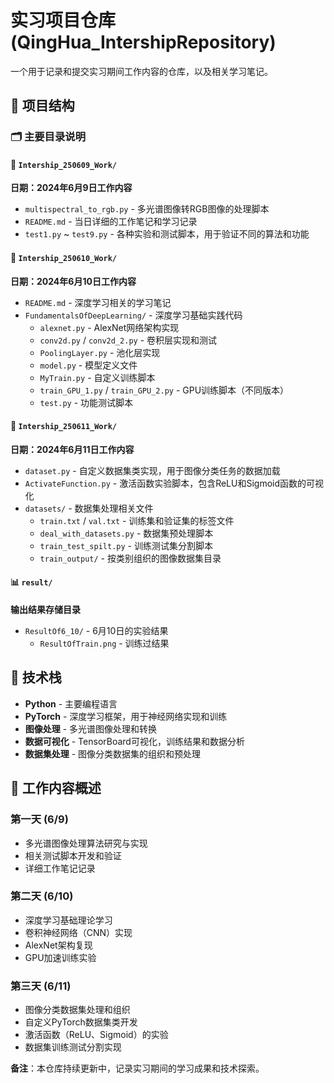 # 实习项目仓库 (QingHua_IntershipRepository)

一个用于记录和提交实习期间工作内容的仓库，以及相关学习笔记。

## 📁 项目结构

### 🗂️ 主要目录说明

#### 📅 `Intership_250609_Work/`
**日期：2024年6月9日工作内容**
- `multispectral_to_rgb.py` - 多光谱图像转RGB图像的处理脚本
- `README.md` - 当日详细的工作笔记和学习记录
- `test1.py` ~ `test9.py` - 各种实验和测试脚本，用于验证不同的算法和功能

#### 📅 `Intership_250610_Work/`
**日期：2024年6月10日工作内容**
- `README.md` - 深度学习相关的学习笔记
- `FundamentalsOfDeepLearning/` - 深度学习基础实践代码
  - `alexnet.py` - AlexNet网络架构实现
  - `conv2d.py` / `conv2d_2.py` - 卷积层实现和测试
  - `PoolingLayer.py` - 池化层实现
  - `model.py` - 模型定义文件
  - `MyTrain.py` - 自定义训练脚本
  - `train_GPU_1.py` / `train_GPU_2.py` - GPU训练脚本（不同版本）
  - `test.py` - 功能测试脚本

#### 📅 `Intership_250611_Work/`
**日期：2024年6月11日工作内容**
- `dataset.py` - 自定义数据集类实现，用于图像分类任务的数据加载
- `ActivateFunction.py` - 激活函数实验脚本，包含ReLU和Sigmoid函数的可视化
- `datasets/` - 数据集处理相关文件
  - `train.txt` / `val.txt` - 训练集和验证集的标签文件
  - `deal_with_datasets.py` - 数据集预处理脚本
  - `train_test_spilt.py` - 训练测试集分割脚本
  - `train_output/` - 按类别组织的图像数据集目录

#### 📊 `result/`
**输出结果存储目录**
- `ResultOf6_10/` - 6月10日的实验结果
  - `ResultOfTrain.png` - 训练过结果

## 🔧 技术栈

- **Python** - 主要编程语言
- **PyTorch** - 深度学习框架，用于神经网络实现和训练
- **图像处理** - 多光谱图像处理和转换
- **数据可视化** - TensorBoard可视化，训练结果和数据分析
- **数据集处理** - 图像分类数据集的组织和预处理

## 📝 工作内容概述

### 第一天 (6/9)
- 多光谱图像处理算法研究与实现
- 相关测试脚本开发和验证
- 详细工作笔记记录

### 第二天 (6/10)  
- 深度学习基础理论学习
- 卷积神经网络（CNN）实现
- AlexNet架构复现
- GPU加速训练实验

### 第三天 (6/11)
- 图像分类数据集处理和组织
- 自定义PyTorch数据集类开发
- 激活函数（ReLU、Sigmoid）的实验
- 数据集训练测试分割实现



**备注**：本仓库持续更新中，记录实习期间的学习成果和技术探索。
